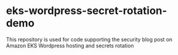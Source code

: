 # eks-wordpress-secret-rotation-demo
This repository is used for code supporting the security blog post on Amazon EKS Wordpress hosting and secrets rotation
